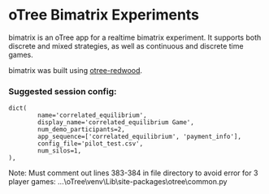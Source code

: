 # oTree Bimatrix Experiments

bimatrix is an oTree app for a realtime bimatrix experiment. It supports both discrete and mixed strategies, as well as continuous and discrete time games.

bimatrix was built using [otree-redwood](https://github.com/Leeps-Lab/otree-redwood).

### Suggested session config:

```
dict(
        name='correlated_equilibrium',
        display_name='correlated_equilibrium Game',
        num_demo_participants=2,
        app_sequence=['correlated_equilibrium', 'payment_info'],
        config_file='pilot_test.csv',
        num_silos=1,
),
```

Note: Must comment out lines 383-384 in file directory to avoid error for 3 player games: ...\oTree\venv\Lib\site-packages\otree\common.py